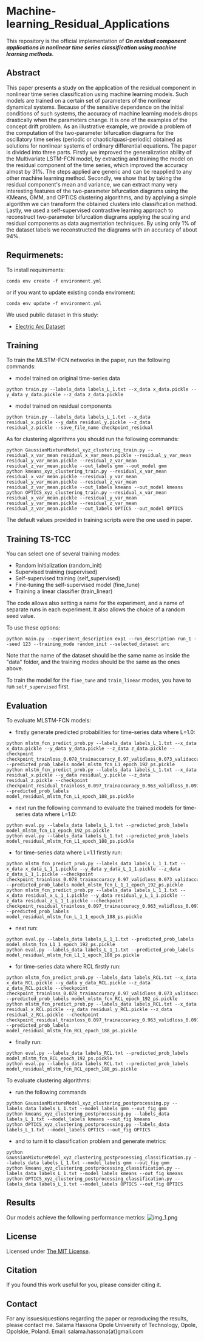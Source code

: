 # Machine-learning_Residual_Applications

This repository is the official implementation of **_On residual component applications in nonlinear time series classification using machine learning methods_**.

## Abstract
This paper presents a study on the application of the residual component in nonlinear time series classification using machine learning models. Such models are trained on a certain set of parameters of the nonlinear dynamical systems. Because of the sensitive dependence on the initial conditions of such systems, the accuracy of machine learning models drops drastically when the parameters change. It is one of the examples of the concept drift problem. As an illustrative example, we provide a problem of the computation of the two-parameter bifurcation diagrams for the oscillatory time series (periodic or chaotic/quasi-periodic) obtained as solutions for nonlinear systems of ordinary differential equations. The paper is divided into three parts. Firstly we improved the generalization ability of the Multivariate LSTM-FCN model, by extracting and training the model on the residual component of the time series, which improved the accuracy almost by 31%. The steps applied are generic and can be reapplied to any other machine learning method. Secondly, we show that by taking the residual component's mean and variance, we can extract many very interesting features of the two-parameter bifurcation diagrams using the KMeans, GMM, and OPTICS clustering algorithms, and by applying a simple algorithm we can transform the obtained clusters into classification method. Lastly, we used a self-supervised contrastive learning approach to reconstruct two-parameter bifurcation diagrams applying the scaling and residual components as data augmentation techniques. By using only 1% of the dataset labels we reconstructed the diagrams with an accuracy of about 94%.

## Requirmenets:

To install requirements:
```setup
conda env create -f environment.yml
```
or if you want to update existing conda enviroment:

```setup_v2
conda env update -f environment.yml
```
We used public dataset in this study:
- [Electric Arc Dataset](https://drive.google.com/drive/folders/19fb0V4TLiVvetVPA3bNpmBsiqbGQ_cUV?usp=sharing)

## Training

To train the MLSTM-FCN networks in the paper, run the following commands:
- model trained on original time-series data
```train
python train.py --labels_data labels_L_1.txt --x_data x_data.pickle --y_data y_data.pickle --z_data z_data.pickle
```
- model trained on residual components
```train_2
python train.py --labels_data labels_L_1.txt --x_data residual_x.pickle --y_data residual_y.pickle --z_data residual_z.pickle --save_file_name checkpoint_residual
```

As for clustering algorithms you should run the following commands:
```train_3
python GaussianMixtureModel_xyz_clustering_train.py --residual_x_var_mean residual_x_var_mean.pickle --residual_y_var_mean residual_y_var_mean.pickle --residual_z_var_mean residual_z_var_mean.pickle --out_labels gmm --out_model gmm
python kmeans_xyz_clustering_train.py --residual_x_var_mean residual_x_var_mean.pickle --residual_y_var_mean residual_y_var_mean.pickle --residual_z_var_mean residual_z_var_mean.pickle --out_labels kmeans --out_model kmeans
python OPTICS_xyz_clustering_train.py --residual_x_var_mean residual_x_var_mean.pickle --residual_y_var_mean residual_y_var_mean.pickle --residual_z_var_mean residual_z_var_mean.pickle --out_labels OPTICS --out_model OPTICS
```

The default values provided in training scripts were the one used in paper.

## Training TS-TCC 
You can select one of several training modes:
 - Random Initialization (random_init)
 - Supervised training (supervised)
 - Self-supervised training (self_supervised)
 - Fine-tuning the self-supervised model (fine_tune)
 - Training a linear classifier (train_linear)

The code allows also setting a name for the experiment, and a name of separate runs in each experiment.
It also allows the choice of a random seed value.

To use these options:
```
python main.py --experiment_description exp1 --run_description run_1 --seed 123 --training_mode random_init --selected_dataset arc
```
Note that the name of the dataset should be the same name as inside the "data" folder, and the training modes should be
the same as the ones above.

To train the model for the `fine_tune` and `train_linear` modes, you have to run `self_supervised` first.

## Evaluation

To evaluate MLSTM-FCN models:
- firstly generate predicted probabilities for time-series data where L=1.0:
```eval
python mlstm_fcn_predict_prob.py --labels_data labels_L_1.txt --x_data x_data.pickle --y_data y_data.pickle --z_data z_data.pickle --checkpoint checkpoint_trainloss_0.078_trainaccuracy_0.97_validloss_0.073_validaccuracy_0.973_epoch_192.pth --predicted_prob_labels model_mlstm_fcn_L1_epoch_192_ps.pickle
python mlstm_fcn_predict_prob.py --labels_data labels_L_1.txt --x_data residual_x.pickle --y_data residual_y.pickle --z_data residual_z.pickle --checkpoint checkpoint_residual_trainloss_0.097_trainaccuracy_0.963_validloss_0.097_validaccuracy_0.963_epoch_188.pth --predicted_prob_labels model_residual_mlstm_fcn_L1_epoch_188_ps.pickle
```
- next run the following command to evaluate the trained models for time-series data where L=1.0:
```eval2
python eval.py --labels_data labels_L_1.txt --predicted_prob_labels model_mlstm_fcn_L1_epoch_192_ps.pickle
python eval.py --labels_data labels_L_1.txt --predicted_prob_labels model_residual_mlstm_fcn_L1_epoch_188_ps.pickle
```
- for time-series data where L=1.1 firstly run:
```eval3
python mlstm_fcn_predict_prob.py --labels_data labels_L_1_1.txt --x_data x_data_L_1_1.pickle --y_data y_data_L_1_1.pickle --z_data z_data_L_1_1.pickle --checkpoint checkpoint_trainloss_0.078_trainaccuracy_0.97_validloss_0.073_validaccuracy_0.973_epoch_192.pth --predicted_prob_labels model_mlstm_fcn_L_1_1_epoch_192_ps.pickle
python mlstm_fcn_predict_prob.py --labels_data labels_L_1_1.txt --x_data residual_x_L_1_1.pickle --y_data residual_y_L_1_1.pickle --z_data residual_z_L_1_1.pickle --checkpoint checkpoint_residual_trainloss_0.097_trainaccuracy_0.963_validloss_0.097_validaccuracy_0.963_epoch_188.pth --predicted_prob_labels model_residual_mlstm_fcn_L_1_1_epoch_188_ps.pickle
```
- next run:
```eval4
python eval.py --labels_data labels_L_1_1.txt --predicted_prob_labels model_mlstm_fcn_L1_1_epoch_192_ps.pickle
python eval.py --labels_data labels_L_1_1.txt --predicted_prob_labels model_residual_mlstm_fcn_L1_1_epoch_188_ps.pickle
```
- for time-series data where RCL firstly run:
```eval5
python mlstm_fcn_predict_prob.py --labels_data labels_RCL.txt --x_data x_data_RCL.pickle --y_data y_data_RCL.pickle --z_data z_data_RCL.pickle --checkpoint checkpoint_trainloss_0.078_trainaccuracy_0.97_validloss_0.073_validaccuracy_0.973_epoch_192.pth --predicted_prob_labels model_mlstm_fcn_RCL_epoch_192_ps.pickle
python mlstm_fcn_predict_prob.py --labels_data labels_RCL.txt --x_data residual_x_RCL.pickle --y_data residual_y_RCL.pickle --z_data residual_z_RCL.pickle --checkpoint checkpoint_residual_trainloss_0.097_trainaccuracy_0.963_validloss_0.097_validaccuracy_0.963_epoch_188.pth --predicted_prob_labels model_residual_mlstm_fcn_RCL_epoch_188_ps.pickle
```
- finally run:
```eval6
python eval.py --labels_data labels_RCL.txt --predicted_prob_labels model_mlstm_fcn_RCL_epoch_192_ps.pickle
python eval.py --labels_data labels_RCL.txt --predicted_prob_labels model_residual_mlstm_fcn_RCL_epoch_188_ps.pickle
```

To evaluate clustering algorithms:
- run the following commands
```eval7
python GaussianMixtureModel_xyz_clustering_postprocessing.py --labels_data labels_L_1.txt --model_labels gmm --out_fig gmm
python kmeans_xyz_clustering_postprocessing.py --labels_data labels_L_1.txt --model_labels kmeans --out_fig kmeans
python OPTICS_xyz_clustering_postprocessing.py --labels_data labels_L_1.txt --model_labels OPTICS --out_fig OPTICS
```
- and to turn it to classification problem and generate metrics:
```eval8
python GaussianMixtureModel_xyz_clustering_postprocessing_classification.py --labels_data labels_L_1.txt --model_labels gmm --out_fig gmm
python kmeans_xyz_clustering_postprocessing_classification.py --labels_data labels_L_1.txt --model_labels kmeans --out_fig kmeans
python OPTICS_xyz_clustering_postprocessing_classification.py --labels_data labels_L_1.txt --model_labels OPTICS --out_fig OPTICS
```

## Results

Our models achieve the following performance metrics:
![img_1.png](img_1.png)

## License
Licensed under [The MIT License](https://opensource.org/licenses/MIT).

## Citation
If you found this work useful for you, please consider citing it.

## Contact
For any issues/questions regarding the paper or reproducing the results, please contact me.
Salama Hassona
Opole University of Technology, Opole, Opolskie, Poland.
Email: salama.hassona{at}gmail.com
